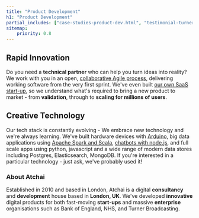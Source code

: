 ```yaml
---
title: "Product Development"
h1: "Product Development"
partial_includes: ["case-studies-product-dev.html", "testimonial-turner.html"]
sitemap:
    priority: 0.8
---
```


## Rapid Innovation
Do you need a <strong>technical partner</strong> who can help you turn ideas into reality?  We work with you in an open, <a href="about-us/how-we-work/">collaborative Agile process</a>, delivering working software from the very first sprint.  We've even built <a href="/portfolio/dataseed">our own SaaS start-up</a>, so we understand what's required to bring a new product to market - from <strong>validation</strong>, through to <strong>scaling for millions of users</strong>.

## Creative Technology
Our tech stack is constantly evolving - We embrace new technology and we're always learning.  We've built hardware devices with <a href="/blog/2016-02-03-john-coltrane-nicolas-slonimsky-and-the-arduino-part-2/">Arduino</a>, big data applications using <a href="/portfolio/parity-group-groupseer/">Apache Spark and Scala</a>, <a href="portfolio/mindbot/">chatbots with node.js</a>, and full scale apps using python, javascript and a wide range of modern data stores including Postgres, Elasticsearch, MongoDB.  If you're interested in a particular technology - just ask, we've probably used it!

<div class="row row-mod skills-images">
    <div class="col-lg-12 col-md-12 col-sm-12 col-xs-12">
      <div class="skills-logos skills-logos-upper">
          <div class="tech tech-Logos_js"></div>
          <div class="tech tech-Logos_heroku"></div>
          <div class="tech tech-Logos_python"></div>
          <div class="tech tech-drupal"></div>
      </div>
      <div class="skills-logos skills-logos-lower">
          <div class="tech tech-Logos_amazon"></div>
          <div class="tech tech-Logos_solr"></div>
          <div class="tech tech-Logos_elastic"></div>
          <div class="tech tech-Logos_ApacheSpark"></div>
      </div>
    </div>
</div>

### About Atchai
Established in 2010 and based in London, Atchai is a digital <strong>consultancy</strong> and <strong>development</strong> house based in <strong>London, UK</strong>. We've developed <strong>innovative</strong> digital products for both fast-moving <strong>start-ups</strong> and massive <strong>enterprise</strong> organisations such as Bank of England, NHS, and Turner Broadcasting.
